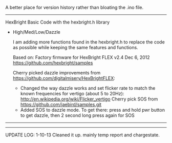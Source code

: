 A better place for version history rather than bloating the .ino file.

__________________________________________________ 
HexBright Basic Code with the hexbright.h library
- High/Med/Low/Dazzle
  
  I am adding more functions found in the hexbright.h
  to replace the code as possible while keeping the
  same features and functions.
  
  Based on:
  Factory firmware for HexBright FLEX 
  v2.4  Dec 6, 2012
  https://github.com/hexbright/samples
  
  Cherry picked dazzle improvements from 
  https://github.com/digitalmisery/HexBrightFLEX:
  - Changed the way dazzle works and set flicker rate to match
  the known frequencies for vertigo (about 5 to 20Hz):
  http://en.wikipedia.org/wiki/Flicker_vertigo
  Cherry pick SOS from https://github.com/jaebird/samples.git
  * Added SOS to dazzle mode. To get there: press and hold pwr button to get dazzle, then 2 second long press again for SOS
__________________________________________________

__________________________________________________
UPDATE LOG:
1-10-13
Cleaned it up. mainly temp report and chargestate.